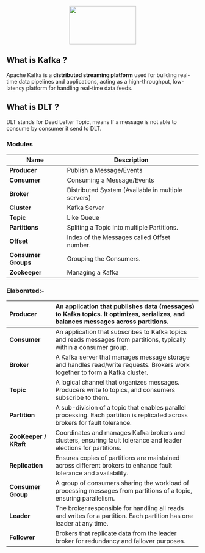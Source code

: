 <p align="center">
  <img src="https://files.svgcdn.io/logos/kafka.svg" width="175" height="100">
</p>

## What is Kafka ?
 Apache Kafka is a **distributed streaming platform** used for building real-time data pipelines and applications, acting as a high-throughput, low-latency platform for handling real-time data feeds.

## What is DLT ?  
 DLT stands for Dead Letter Topic, means If a message is not able to consume by consumer it send to DLT.

### Modules
| Name| Description |
| - | - |
| **Producer** | Publish a Message/Events |
| **Consumer** | Consuming a Message/Events |
| **Broker** | Distributed System (Available in multiple servers) |
| **Cluster** | Kafka Server |
| **Topic** | Like Queue |
| **Partitions** | Spliting a Topic into multiple Partitions. |
| **Offset** | Index of the Messages called Offset number. |
| **Consumer Groups** | Grouping the Consumers. |
| **Zookeeper** | Managing a Kafka |

### Elaborated:-

| Producer | An application that publishes data (messages) to Kafka topics. It optimizes, serializes, and balances messages across partitions. |
| :---- | :---- |
| **Consumer** | An application that subscribes to Kafka topics and reads messages from partitions, typically within a consumer group. |
| **Broker** | A Kafka server that manages message storage and handles read/write requests. Brokers work together to form a Kafka cluster. |
| **Topic** | A logical channel that organizes messages. Producers write to topics, and consumers subscribe to them. |
| **Partition** | A sub-division of a topic that enables parallel processing. Each partition is replicated across brokers for fault tolerance. |
| **ZooKeeper / KRaft** | Coordinates and manages Kafka brokers and clusters, ensuring fault tolerance and leader elections for partitions. |
| **Replication** | Ensures copies of partitions are maintained across different brokers to enhance fault tolerance and availability. |
| **Consumer Group** | A group of consumers sharing the workload of processing messages from partitions of a topic, ensuring parallelism. |
| **Leader** | The broker responsible for handling all reads and writes for a partition. Each partition has one leader at any time. |
| **Follower** | Brokers that replicate data from the leader broker for redundancy and failover purposes. |
